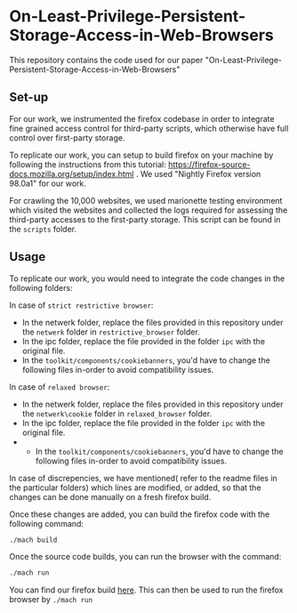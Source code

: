 # On-Least-Privilege-Persistent-Storage-Access-in-Web-Browsers

This repository contains the code used for our paper "On-Least-Privilege-Persistent-Storage-Access-in-Web-Browsers"

## Set-up
For our work, we instrumented the firefox codebase in order to integrate fine grained access control for third-party scripts, which otherwise have full control over first-party storage. 

To replicate our work, you can setup to build firefox on your machine by following the instructions from this tutorial: https://firefox-source-docs.mozilla.org/setup/index.html . We used "Nightly Firefox version 98.0a1" for our work. 

For crawling the 10,000 websites, we used marionette testing environment which visited the websites and collected the logs required for assessing the third-party accesses to the first-party storage. This script can be found in the `scripts` folder.   

## Usage

To replicate our work, you would need to integrate the code changes in the following folders:

In case of `strict restrictive browser`:
- In the netwerk folder, replace the files provided in this repository under the `netwerk` folder in  `restrictive_browser` folder. 
- In the ipc folder, replace the file provided in the folder `ipc` with the original file. 
- In the `toolkit/components/cookiebanners`, you'd have to change the following files in-order to avoid compatibility issues. 

In case of `relaxed browser`:
- In the netwerk folder, replace the files provided in this repository under the `netwerk\cookie` folder in  `relaxed_browser` folder. 
- In the ipc folder, replace the file provided in the folder `ipc` with the original file. 
- - In the `toolkit/components/cookiebanners`, you'd have to change the following files in-order to avoid compatibility issues. 

In case of discrepencies, we have mentioned( refer to the readme files in the particular folders) which lines are modified, or added, so that the changes can be done manually on a fresh firefox build. 

Once these changes are added, you can build the firefox code with the following command:
```bash
./mach build
```
Once the source code builds, you can run the browser with the command:
```bash
./mach run
```

You can find our firefox build [here](https://iitgnacin-my.sharepoint.com/:u:/g/personal/gayatripriyadarsini_iitgn_ac_in/EWRuSB0IIZFKpuS_VbJPd9YBwbhliRXj-HvntzSDLv2LbQ?e=QFiYdY). This can then be used to run the firefox browser by `./mach run`

